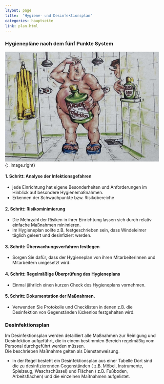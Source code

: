 ```yaml
---
layout: page
title:  "Hygiene- und Desinfektionsplan"
categories: hauptseite
link: plan.html
---
```


### Hygienepläne nach dem fünf Punkte System

![Cartoon](assets/images/cartoon.jpg){: .image.right}


#### 1. Schritt: Analyse der Infektionsgefahren
-   jede Einrichtung hat eigene Besonderheiten und Anforderungen im Hinblick auf besondere Hygienemaßnahmen.
-   Erkennen der Schwachpunkte bzw. Risikobereiche

#### 2. Schritt: Risikominimierung
-   Die Mehrzahl der Risiken in ihrer Einrichtung lassen sich durch relativ einfache Maßnahmen minimieren.
-   Im Hygieneplan sollte z.B. festgeschrieben sein, dass Windeleimer täglich geleert und desinfiziert werden.

#### 3. Schritt: Überwachungsverfahren festlegen
-   Sorgen Sie dafür, dass der Hygieneplan von ihren Mitarbeiterinnen und Mitarbeitern umgesetzt wird.

#### 4. Schritt: Regelmäßige Überprüfung des Hygieneplans
-   Einmal jährlich einen kurzen Check des Hygieneplans vornehmen.
      
#### 5. Schritt: Dokumentation der Maßnahmen.
-   Verwenden Sie Protokolle und Checklisten in denen z.B. die Desinfektion von Gegenständen lückenlos festgehalten wird.

### Desinfektionsplan

Im Desinfektionsplan werden detailliert alle Maßnahmen zur Reinigung und Desinfektion aufgeführt, die in einem bestimmten Bereich regelmäßig vom Personal durchgeführt werden müssen.  
Die beschrieben Maßnahme gelten als Dienstanweisung.

- In der Regel besteht ein Desinfektionsplan aus einer Tabelle Dort sind die zu desinfizierenden Gegenständen ( z.B. Möbel, Instrumente, Spielzeug, Waschschüssel) und Flächen ( z.B. Fußboden, Arbeitsflächen) und die einzelnen Maßnahmen aufgelistet.